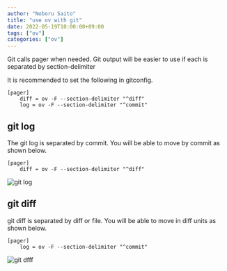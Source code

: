 ```yaml
---
author: "Noboru Saito"
title: "use ov with git"
date: 2022-05-19T10:00:00+09:00
tags: ["ov"]
categories: ["ov"]
---
```


Git calls pager when needed.
Git output will be easier to use if each is separated by section-delimiter

It is recommended to set the following in gitconfig.

```config
[pager]
    diff = ov -F --section-delimiter "^diff"
    log = ov -F --section-delimiter "^commit" 
```

## git log

The git log is separated by commit.
You will be able to move by commit as shown below.

```config
[pager]
    diff = ov -F --section-delimiter "^diff"
```

![git log](/ov/git-log.gif)

## git diff

git diff is separated by diff or file.
You will be able to move in diff units as shown below.

```config
[pager]
    log = ov -F --section-delimiter "^commit" 
```

![git dfff](/ov/git-diff.gif)
